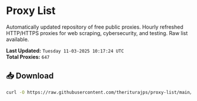 # Proxy List

Automatically updated repository of free public proxies. Hourly refreshed HTTP/HTTPS proxies for web scraping, cybersecurity, and testing. Raw list available.

**Last Updated:** `Tuesday 11-03-2025 10:17:24 UTC`  
**Total Proxies:** `647`

## 📥 Download
```bash
curl -O https://raw.githubusercontent.com/theriturajps/proxy-list/main/proxies.txt
